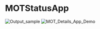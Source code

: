 # MOTStatusApp

![Output_sample](https://github.com/Mike-Wilkins/MOTStatusApp/blob/master/MOT_Details_App_Demo.gif)
![MOT_Details_App_Demo](https://github.com/Mike-Wilkins/MOTStatusApp/assets/26932135/c828e9a0-64eb-4f3b-a100-4198a6989430)

